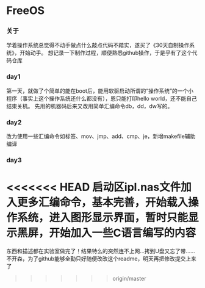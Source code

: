 # FreeOS
###	关于
学着操作系统总觉得不动手做点什么敲点代码不踏实，遂买了《30天自制操作系统》，开始动手。
想记录一下制作过程，顺便熟悉github操作，于是乎有了这个代码仓库
### day1
第一天，就做了个简单的能在boot后，能用软驱启动所谓的“操作系统”的一个小程序（事实上这个操作系统还什么都没有），恩只能打印hello world，还不能自己结束关机。
先用的机器码后来又改用简单汇编命令db，dd，dw写的。
### day2
改为使用一些汇编命令如标签、mov、jmp、add、cmp、je，新增makefile辅助编译
### day3
<<<<<<< HEAD
启动区ipl.nas文件加入更多汇编命令，基本完善，开始载入操作系统，进入图形显示界面，暂时只能显示黑屏，开始加入一些C语言编写的内容
=======
东西和描述都在实验室做完了！结果特么的突然连不上网...拷到U盘又忘了带……不开森，为了github能够全勤只好随便改改这个readme，明天再把修改提交上来了
>>>>>>> origin/master

